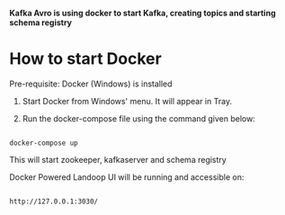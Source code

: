 **Kafka Avro is using docker to start Kafka, creating topics and starting schema registry**

# How to start Docker
Pre-requisite: Docker (Windows) is installed 

1. Start Docker from Windows' menu. It will appear in Tray.

2. Run the docker-compose file using the command given below:

<code>
docker-compose up
</code>

This will start zookeeper, kafkaserver and schema registry

Docker Powered Landoop UI will be running and accessible on:

<code>
http://127.0.0.1:3030/
</code>